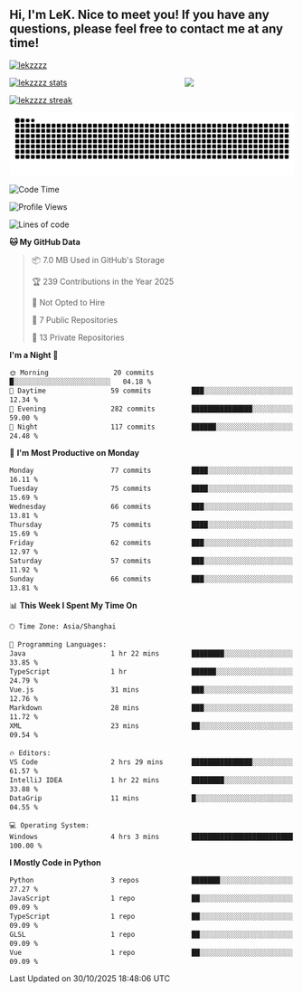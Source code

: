 ## Hi, I'm LeK. Nice to meet you! If you have any questions, please feel free to contact me at any time!

<p align="left"> <a href="https://github.com/ryo-ma/github-profile-trophy"><img src="https://github-profile-trophy.vercel.app/?username=lekzzzz" alt="lekzzzz" /></a> </p>

<img align="right" width="38.5%" src="https://github.com/LeKZzzz/LeKZzzz/blob/master/img/img_1_1.gif"/>

<a href="https://github.com/LeKZzzz"><img width="58%" src="https://github-readme-stats.vercel.app/api?username=lekzzzz&show_icons=true&locale=en" alt="lekzzzz stats"></a>

<a href="https://github.com/LeKZzzz"><img width="58%" src="https://github-readme-streak-stats.herokuapp.com/?user=lekzzzz&" alt="lekzzzz streak"></a>


![snake](https://raw.githubusercontent.com/LeKZzzz/LeKZzzz/output/github-contribution-grid-snake.svg)


<!--START_SECTION:waka-->
![Code Time](http://img.shields.io/badge/Code%20Time-655%20hrs%2021%20mins-blue)

![Profile Views](http://img.shields.io/badge/Profile%20Views-0-blue)

![Lines of code](https://img.shields.io/badge/From%20Hello%20World%20I%27ve%20Written-3.8%20million%20lines%20of%20code-blue)

**🐱 My GitHub Data** 

> 📦 7.0 MB Used in GitHub's Storage 
 > 
> 🏆 239 Contributions in the Year 2025
 > 
> 🚫 Not Opted to Hire
 > 
> 📜 7 Public Repositories 
 > 
> 🔑 13 Private Repositories 
 > 
**I'm a Night 🦉** 

```text
🌞 Morning                20 commits          █░░░░░░░░░░░░░░░░░░░░░░░░   04.18 % 
🌆 Daytime                59 commits          ███░░░░░░░░░░░░░░░░░░░░░░   12.34 % 
🌃 Evening                282 commits         ███████████████░░░░░░░░░░   59.00 % 
🌙 Night                  117 commits         ██████░░░░░░░░░░░░░░░░░░░   24.48 % 
```
📅 **I'm Most Productive on Monday** 

```text
Monday                   77 commits          ████░░░░░░░░░░░░░░░░░░░░░   16.11 % 
Tuesday                  75 commits          ████░░░░░░░░░░░░░░░░░░░░░   15.69 % 
Wednesday                66 commits          ███░░░░░░░░░░░░░░░░░░░░░░   13.81 % 
Thursday                 75 commits          ████░░░░░░░░░░░░░░░░░░░░░   15.69 % 
Friday                   62 commits          ███░░░░░░░░░░░░░░░░░░░░░░   12.97 % 
Saturday                 57 commits          ███░░░░░░░░░░░░░░░░░░░░░░   11.92 % 
Sunday                   66 commits          ███░░░░░░░░░░░░░░░░░░░░░░   13.81 % 
```


📊 **This Week I Spent My Time On** 

```text
🕑︎ Time Zone: Asia/Shanghai

💬 Programming Languages: 
Java                     1 hr 22 mins        ████████░░░░░░░░░░░░░░░░░   33.85 % 
TypeScript               1 hr                ██████░░░░░░░░░░░░░░░░░░░   24.79 % 
Vue.js                   31 mins             ███░░░░░░░░░░░░░░░░░░░░░░   12.76 % 
Markdown                 28 mins             ███░░░░░░░░░░░░░░░░░░░░░░   11.72 % 
XML                      23 mins             ██░░░░░░░░░░░░░░░░░░░░░░░   09.54 % 

🔥 Editors: 
VS Code                  2 hrs 29 mins       ███████████████░░░░░░░░░░   61.57 % 
IntelliJ IDEA            1 hr 22 mins        ████████░░░░░░░░░░░░░░░░░   33.88 % 
DataGrip                 11 mins             █░░░░░░░░░░░░░░░░░░░░░░░░   04.55 % 

💻 Operating System: 
Windows                  4 hrs 3 mins        █████████████████████████   100.00 % 
```

**I Mostly Code in Python** 

```text
Python                   3 repos             ███████░░░░░░░░░░░░░░░░░░   27.27 % 
JavaScript               1 repo              ██░░░░░░░░░░░░░░░░░░░░░░░   09.09 % 
TypeScript               1 repo              ██░░░░░░░░░░░░░░░░░░░░░░░   09.09 % 
GLSL                     1 repo              ██░░░░░░░░░░░░░░░░░░░░░░░   09.09 % 
Vue                      1 repo              ██░░░░░░░░░░░░░░░░░░░░░░░   09.09 % 
```




 Last Updated on 30/10/2025 18:48:06 UTC
<!--END_SECTION:waka-->
